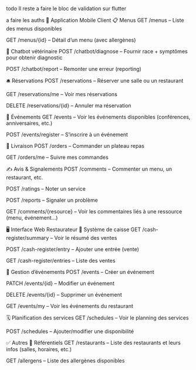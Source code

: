 todo
Il reste a faire le bloc de validation sur flutter 


a faire les auths
📱 Application Mobile Client
📋 Menus
GET /menus – Liste des menus disponibles

GET /menus/{id} – Détail d’un menu (avec allergènes)

🧠 Chatbot vétérinaire
POST /chatbot/diagnose – Fournir race + symptômes pour obtenir diagnostic

POST /chatbot/report – Remonter une erreur (reporting)

🛎️ Réservations
POST /reservations – Réserver une salle ou un restaurant

GET /reservations/me – Voir mes réservations

DELETE /reservations/{id} – Annuler ma réservation

🎂 Événements
GET /events – Voir les événements disponibles (conférences, anniversaires, etc.)

POST /events/register – S’inscrire à un événement

🛵 Livraison
POST /orders – Commander un plateau repas

GET /orders/me – Suivre mes commandes

✍️ Avis & Signalements
POST /comments – Commenter un menu, un restaurant, etc.

POST /ratings – Noter un service

POST /reports – Signaler un problème

GET /comments/{resource} – Voir les commentaires liés à une ressource (menu, événement…)

🖥️ Interface Web Restaurateur
💸 Système de caisse
GET /cash-register/summary – Voir le résumé des ventes

POST /cash-register/entry – Ajouter une entrée (vente)

GET /cash-register/entries – Liste des ventes

📆 Gestion d’événements
POST /events – Créer un événement

PATCH /events/{id} – Modifier un événement

DELETE /events/{id} – Supprimer un événement

GET /events/my – Voir les événements du restaurant

🗓️ Planification des services
GET /schedules – Voir le planning des services

POST /schedules – Ajouter/modifier une disponibilité

✅ Autres
🧾 Référentiels
GET /restaurants – Liste des restaurants et leurs infos (salles, horaires, etc.)

GET /allergens – Liste des allergènes disponibles